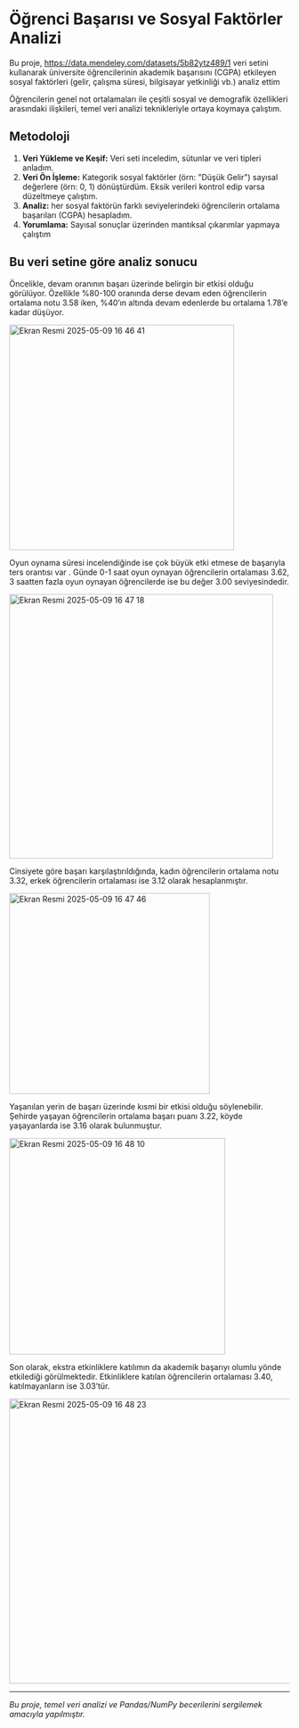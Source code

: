 # Öğrenci Başarısı ve Sosyal Faktörler Analizi

Bu proje, https://data.mendeley.com/datasets/5b82ytz489/1  veri setini kullanarak üniversite öğrencilerinin akademik başarısını (CGPA) etkileyen sosyal faktörleri (gelir, çalışma süresi, bilgisayar yetkinliği vb.)  analiz ettim

Öğrencilerin genel not ortalamaları ile çeşitli sosyal ve demografik özellikleri arasındaki ilişkileri, temel veri analizi teknikleriyle ortaya koymaya çalıştım.



## Metodoloji
1.  **Veri Yükleme ve Keşif:** Veri seti inceledim, sütunlar ve veri tipleri anladım.
2.  **Veri Ön İşleme:** Kategorik sosyal faktörler (örn: "Düşük Gelir") sayısal değerlere (örn: 0, 1) dönüştürdüm. Eksik verileri kontrol edip  varsa düzeltmeye çalıştım.
3.  **Analiz:**  her sosyal faktörün farklı seviyelerindeki öğrencilerin ortalama başarıları (CGPA) hesapladım.
4.  **Yorumlama:** Sayısal sonuçlar üzerinden mantıksal çıkarımlar yapmaya çalıştım

##  Bu veri setine göre analiz sonucu
Öncelikle, devam oranının başarı üzerinde belirgin bir etkisi olduğu görülüyor. Özellikle %80-100 oranında derse devam eden öğrencilerin ortalama notu 3.58 iken, %40’ın altında devam edenlerde bu ortalama 1.78’e kadar düşüyor.

<img width="404" alt="Ekran Resmi 2025-05-09 16 46 41" src="https://github.com/user-attachments/assets/1967c66a-0333-4c31-9d35-39761c087eaa" />

Oyun oynama süresi incelendiğinde ise çok büyük etki etmese de başarıyla ters orantısı var . Günde 0-1 saat oyun oynayan öğrencilerin ortalaması 3.62, 3 saatten fazla oyun oynayan öğrencilerde ise bu değer 3.00 seviyesindedir.

<img width="474" alt="Ekran Resmi 2025-05-09 16 47 18" src="https://github.com/user-attachments/assets/7b53fed6-4294-4030-949b-9fb904831a45" />

Cinsiyete göre başarı karşılaştırıldığında, kadın öğrencilerin ortalama notu 3.32, erkek öğrencilerin ortalaması ise 3.12 olarak hesaplanmıştır.


<img width="360" alt="Ekran Resmi 2025-05-09 16 47 46" src="https://github.com/user-attachments/assets/bb9f9eee-0415-4328-8619-15334a667a9c" />

Yaşanılan yerin de başarı üzerinde kısmi bir etkisi olduğu söylenebilir. Şehirde yaşayan öğrencilerin ortalama başarı puanı 3.22, köyde yaşayanlarda ise 3.16 olarak bulunmuştur.



<img width="388" alt="Ekran Resmi 2025-05-09 16 48 10" src="https://github.com/user-attachments/assets/36785e43-20c5-4739-8cc3-c6b454da9e60" />


Son olarak, ekstra etkinliklere katılımın da akademik başarıyı olumlu yönde etkilediği görülmektedir. Etkinliklere katılan öğrencilerin ortalaması 3.40, katılmayanların ise 3.03’tür.



<img width="511" alt="Ekran Resmi 2025-05-09 16 48 23" src="https://github.com/user-attachments/assets/31b1f060-8890-48fc-a32c-7bcb714125a6" />


---
*Bu proje, temel veri analizi ve Pandas/NumPy becerilerini sergilemek amacıyla yapılmıştır.*
